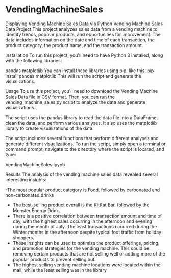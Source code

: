 # VendingMachineSales
Displaying Vending Machine Sales Data via Python
Vending Machine Sales Data Project
This project analyzes sales data from a vending machine to identify trends, popular products, and opportunities for improvement. The data includes information on the date and time of each transaction, the product category, the product name, and the transaction amount.

Installation
To run this project, you'll need to have Python 3 installed, along with the following libraries:

pandas
matplotlib
You can install these libraries using pip, like this:
pip install pandas matplotlib
This will run the script and generate the visualizations.

Usage
To use this project, you'll need to download the Vending Machine Sales Data file in CSV format. Then, you can run the vending_machine_sales.py script to analyze the data and generate visualizations.

The script uses the pandas library to read the data file into a DataFrame, clean the data, and perform various analyses. It also uses the matplotlib library to create visualizations of the data.

The script includes several functions that perform different analyses and generate different visualizations. To run the script, simply open a terminal or command prompt, navigate to the directory where the script is located, and type:

VendingMachineSales.ipynb

Results
The analysis of the vending machine sales data revealed several interesting insights:

-The most popular product category is Food, followed by carbonated and non-carbonated drinks
- The best-selling product overall is the KitKat Bar, followed by the Monster Energy Drink.
- There is a positive correlation between transaction amount and time of day, with the highest sales occurring in the afternoon and evening during the month of July. The least transactions occurred during the Winter months in the afternoon despite typical foot traffic from holiday shoppers.
- These insights can be used to optimize the product offerings, pricing, and promotion strategies for the vending machine. This could be removing certain products that are not selling well or adding more of the popular products to prevent selling out.
- The highest selling vending machine locations were located within the mall, while the least selling was in the library
